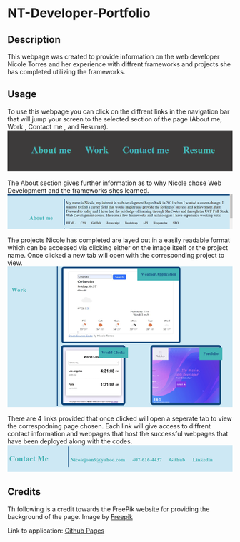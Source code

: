 # NT-Developer-Portfolio

## Description

This webpage was created to provide information on the web developer Nicole Torres and her experience with diffrent frameworks and projects she has completed utilizing the frameworks.

## Usage

To use this webpage you can click on the diffrent links in the navigation bar that will jump your screen to the selected section of the page (About me, Work , Contact me , and Resume).
![Navigation links](images/navigation-screenshot.png)

The About section gives further information as to why Nicole chose Web Development and the frameworks shes learned.
![About me section](images/about-screenshot.png)

The projects Nicole has completed are layed out in a easily readable format which can be accessed via clicking either on the image itself or the project name. Once clicked a new tab will open with the corresponding project to view.
![Projects](images/projects-screenshot.png)

There are 4 links provided that once clicked will open a seperate tab to view the correspodning page chosen. Each link will give access to diffrent contact information and webpages that host the successful webpages that have been deployed along with the codes.
![Contact Links](images/contact-info-screenshot.png)

## Credits
Th following is a credit towards the FreePik website for providing the background of the page. 
Image by <a href="https://www.freepik.com/free-vector/background-realistic-abstract-technology-particle_6938839.htm#query=website%20background&position=7&from_view=keyword&track=ais">Freepik</a> 

Link to application:
<a href="">Github Pages</a>
